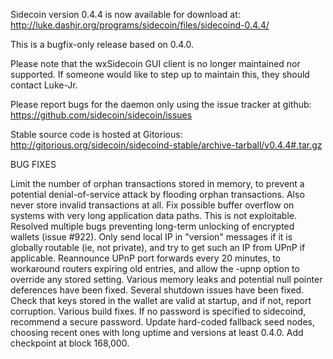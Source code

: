 Sidecoin version 0.4.4 is now available for download at:
http://luke.dashjr.org/programs/sidecoin/files/sidecoind-0.4.4/

This is a bugfix-only release based on 0.4.0.

Please note that the wxSidecoin GUI client is no longer maintained nor supported. If someone would like to step up to maintain this, they should contact Luke-Jr.

Please report bugs for the daemon only using the issue tracker at github:
https://github.com/sidecoin/sidecoin/issues

Stable source code is hosted at Gitorious:
http://gitorious.org/sidecoin/sidecoind-stable/archive-tarball/v0.4.4#.tar.gz

BUG FIXES

Limit the number of orphan transactions stored in memory, to prevent a potential denial-of-service attack by flooding orphan transactions. Also never store invalid transactions at all.
Fix possible buffer overflow on systems with very long application data paths. This is not exploitable.
Resolved multiple bugs preventing long-term unlocking of encrypted wallets (issue #922).
Only send local IP in "version" messages if it is globally routable (ie, not private), and try to get such an IP from UPnP if applicable.
Reannounce UPnP port forwards every 20 minutes, to workaround routers expiring old entries, and allow the -upnp option to override any stored setting.
Various memory leaks and potential null pointer deferences have been
fixed.
Several shutdown issues have been fixed.
Check that keys stored in the wallet are valid at startup, and if not,
report corruption.
Various build fixes.
If no password is specified to sidecoind, recommend a secure password.
Update hard-coded fallback seed nodes, choosing recent ones with long uptime and versions at least 0.4.0.
Add checkpoint at block 168,000.

